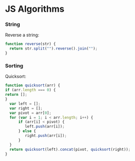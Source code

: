 # JS Algorithms


### String

Reverse a string:
```js
function reverse(str) {
  return str.split("").reverse().join("");
}
```

### Sorting

Quicksort:
```js
function quicksort(arr) {
if (arr.length === 0) {
return [];
}
  var left = [];
  var right = [];
  var pivot = arr[0];
  for (var i = 1; i < arr.length; i++) {
      if (arr[i] < pivot) {
         left.push(arr[i]);
      } else {
         right.push(arr[i]);
      }
  }
  return quicksort(left).concat(pivot, quicksort(right));
}
```
